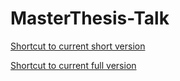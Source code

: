# MasterThesis-Talk

[Shortcut to current short version](https://github.com/jonaspleyer/MasterThesis-Talk/blob/main/BuildFiles/Handout.pdf)


[Shortcut to current full version](https://github.com/jonaspleyer/MasterThesis-Talk/blob/main/BuildFiles/main.pdf)
